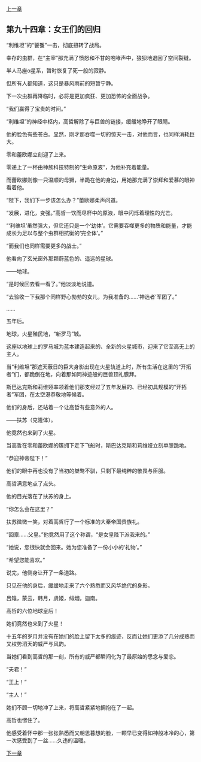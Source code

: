 [上一章](93-吞噬盛宴.md)

## 第九十四章：女王们的回归

“利维坦”的“饕餮”一击，彻底扭转了战局。

幸存的虫群，在“主宰”那充满了愤怒和不甘的咆哮声中，狼狈地退回了空间裂缝。

半人马座α星系，暂时恢复了死一般的寂静。

但所有人都知道，这只是暴风雨前的短暂宁静。

下一次虫群再降临时，必将是更加疯狂、更加恐怖的全面战争。

“我们赢得了宝贵的时间。”

“利维坦”的神经中枢内，高哲解除了与巨兽的链接，缓缓地睁开了眼睛。

他的脸色有些苍白。显然，刚才那吞噬一切的惊天一击，对他而言，也同样消耗巨大。

零和蕾欧娜立刻迎了上来。

零递上了一杯由神族科技特制的“生命原液”，为他补充着能量。

而蕾欧娜则像一只温顺的母狮，半跪在他的身边，用她那充满了崇拜和爱慕的眼神看着他。

“陛下，我们下一步该怎么办？”蕾欧娜柔声问道。

“发展，进化，变强。”高哲一饮而尽杯中的原液，眼中闪烁着理性的光芒。

“‘利维坦’虽然强大，但它还只是一个‘幼体’。它需要吞噬更多的物质和能量，才能成长为足以与整个虫群相抗衡的‘完全体’。”

“而我们也同样需要更多的战士。”

他看向了玄光窗外那颗蔚蓝色的、遥远的星球。

——地球。

“是时候回去看一看了。”他淡淡地说道。

“去验收一下我那个同样野心勃勃的女儿，为我准备的……‘神选者’军团了。”

……

五年后。

地球，火星殖民地，“新罗马”城。

这座以地球上的罗马城为蓝本建造起来的、全新的火星城市，迎来了它至高无上的主人。

当“利维坦”那遮天蔽日的巨大身影出现在火星轨道上时，所有生活在这里的“开拓者”们，都跪倒在地，向着那如同神迹般的巨兽顶礼膜拜。

斯巴达克斯和莉维娅率领着他们那支经过了五年发展的、已经初具规模的“开拓者”军团，在太空港恭敬地等候着。

他们的身后，还站着一个让高哲有些意外的人。

——扶苏（克隆体）。

他竟然也来到了火星。

当高哲在零和蕾欧娜的簇拥下走下飞船时，斯巴达克斯和莉维娅立刻单膝跪地。

“恭迎神帝陛下！”

他们的眼中再也没有了当初的桀骜不驯，只剩下最纯粹的敬畏与臣服。

高哲满意地点了点头。

他的目光落在了扶苏的身上。

“你怎么会在这里？”

扶苏微微一笑，对着高哲行了一个标准的大秦帝国贵族礼。

“回禀……父皇。”他竟然用了这个称谓，“是女皇陛下派我来的。”

“她说，您很快就会回来。她为您准备了一份小小的‘礼物’。”

“希望您能喜欢。”

说完，他侧身让开了一条道路。

只见在他的身后，缓缓地走来了六个熟悉而又风华绝代的身影。

吕雉，蒙云，韩月，虞姬，绯烟，迦南。

高哲的六位地球皇后！

她们竟然也来到了火星！

十五年的岁月并没有在她们的脸上留下太多的痕迹，反而让她们更添了几分成熟而又权势滔天的威严与风韵。

当她们看到高哲的那一刻，所有的威严都瞬间化为了最原始的思念与爱恋。

“夫君！”

“王上！”

“主人！”

她们不顾一切地冲了上来，将高哲紧紧地拥抱在了一起。

高哲也愣住了。

他感受着怀中那一张张熟悉而又朝思暮想的脸，一颗早已变得如神般冰冷的心，第一次感受到了一丝……久违的温暖。

[下一章](95-父与女.md)
